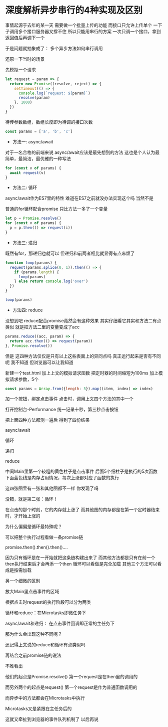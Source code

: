 # 深度解析异步串行的4种实现及区别

事情起源于去年的某一天
需要做一个批量上传的功能
而接口只允许上传单个
一下子调用多个接口服务器又撑不住
所以只能用串行的方案
一次只调一个接口，拿到返回值后再调下一个

于是问题就抽象成了：
多个异步方法如何串行调用

还原一下当时的场景

先模拟一个请求
```js
let request = param => {
  return new Promise((resolve, reject) => {
    setTimeout(() => {
      console.log(`request: ${param}`)
      resolve(param)
    }, 1000)
  })
}
```

待传参数数组，数组长度即为待调的接口次数
```js
const params = ['a', 'b', 'c']
```


* 方法一: async/await

对于一名合格的前端来说
async/await应该是最先想到的方法
这也是个人认为最简单，最简洁，最优雅的一种写法

```js
for (const v of params) {
  await request(v)
}
```

* 方法二: 循环

async/await作为ES7里的特性
难道在ES7之前就没办法实现这个吗
当然不是

普通的for循环配合promise
只比方法一多了一个变量
```js
let p = Promise.resolve()
for (const v of params) {
  p = p.then(() => request(i))
}
```

* 方法三: 递归

既然有for，那递归也就可以
但递归和前两者相比就显得有点麻烦了

```js
function loop(params) {
  request(params.splice(0, 1)).then(() => {
    if (params.length) {
      loop(params)
    } else return console.log('over')
  })
}

loop(params)
```

* 方法四: reduce

没想到吧
reduce配合promise竟然会有这种效果
其实仔细看它其实和方法二有点类似
就是把方法二里的变量变成了acc

```js
params.reduce((acc, param) => {
  return acc.then(() => request(param)) 
}, Promise.resolve())
```

但是
这四种方法仅仅是只有以上这些表面上的异同点吗
真正运行起来是否有不同呢
我不知道
但浏览器可以让我知道

新建一个test.html
加上上文的模拟请求函数
把定时器的时间缩短为100ms
加上模拟请求参数，5个
```js
const params = Array.from({length: 5}).map((item, index) => index)
```
加一个按钮，绑定点击事件
点击时，调用上文四个方法的其中一个

打开控制台-Performance
统一记录十秒，第三秒点击按钮

把上面四种方法都测一遍后
得到了四份结果

async/await

循环

递归

reduce

中间Main里第一个较粗的黄色柱子是点击事件
后面5个细柱子是执行的5次函数
下面蓝色线是内存占用情况，每次上涨都对应了函数的执行

这四张图里有一张和其他图都不一样
你发现了吗

没错，就是第二张：循环！

在点击的那个时刻，它的内存就上涨了
而其他图的内存都是在第一个定时器结束时，才开始上涨的

为什么偏偏是循环最特殊呢？

可以把整个执行过程看做一条promise链

promise.then().then().then()....

因为只有循环是在一开始就把这条链构建出来了
而其他方法都是只有在前一个then执行结束后才会再添一个then
循环可以看做是完全加载
其他三个方法可以看成是按需加载


另一个细微的区别

放大Main里点击事件的区域

根据点击时request的执行阶段可以分为两类

循环和reduce：在Microtasks即微任务下

async/await和递归： 在点击事件回调即正常的主任务下

那为什么会出现这种不同呢？

还记得上文说的reduce和循环有点类似吗

再结合之前promise链的说法

不难看出

他们的起点是Promise.resolve()
第一个request是在then里的调用的

而另外两个的起点是request()
第一个request是作为普通函数调用的

而异步中的方法都会在Microtasks中执行

Microtasks又是紧跟在主任务后的

这就又牵扯到浏览器的事件队列机制了
以后再说




